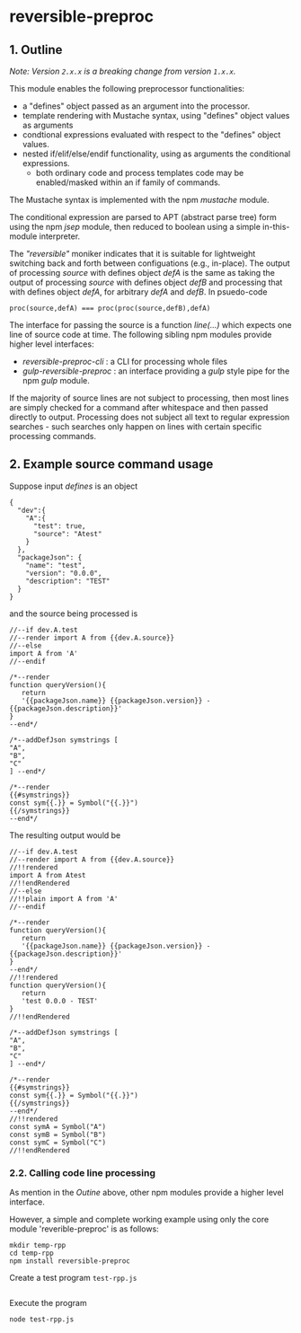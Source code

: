 # reversible-preproc 

## 1. Outline

*Note: Version `2.x.x` is a breaking change from version `1.x.x`.*

This module enables the following preprocessor functionalities:
 - a "defines" object passed as an argument into the processor.
 - template rendering with Mustache syntax, using "defines" object values as arguments
 - condtional expressions evaluated with respect to the "defines" object values.
 - nested if/elif/else/endif functionality, using as arguments the conditional expressions.
   - both ordinary code and process templates code may be enabled/masked within an if family of commands. 

The Mustache syntax is implemented with the npm *mustache* module.

The conditional expression are parsed to APT (abstract parse tree) form using the npm *jsep* module,
then reduced to boolean using a simple in-this-module interpreter.

The *"reversible"* moniker indicates that it is suitable for lightweight switching back 
and forth between configuations (e.g., in-place).  The output of processing *source* with defines object *defA*
is the same as taking the output of processing *source* with defines object *defB* and processing that 
with defines object *defA*, for arbitrary *defA* and *defB*.  In psuedo-code 

```
proc(source,defA) === proc(proc(source,defB),defA)
```

The interface for passing the source is a function *line(...)* which expects one line of source 
code at time.  The following sibling npm modules provide higher level interfaces:

 - *reversible-preproc-cli* : a CLI for processing whole files
 - *gulp-reversible-preproc* : an interface providing a *gulp* style pipe for the npm *gulp* module. 

If the majority of source lines are not subject to processing, then most lines 
are simply checked for a command after whitespace and then passed directly to output.
Processing does not subject all text to regular expression searches - such searches only happen
on lines with certain specific processing commands.


## 2. Example source command usage

Suppose input *defines* is an object

```
{
  "dev":{
    "A":{
	  "test": true,
	  "source": "Atest"
	}
  },
  "packageJson": {
    "name": "test",
	"version": "0.0.0",
	"description": "TEST"
  }
}
```

and the source being processed is
```
//--if dev.A.test
//--render import A from {{dev.A.source}}
//--else
import A from 'A' 
//--endif

/*--render 
function queryVersion(){
   return 
   '{{packageJson.name}} {{packageJson.version}} - {{packageJson.description}}'
}
--end*/

/*--addDefJson symstrings [
"A",
"B",
"C"
] --end*/

/*--render 
{{#symstrings}}
const sym{{.}} = Symbol("{{.}}")
{{/symstrings}}
--end*/
```


The resulting output would be 

```
//--if dev.A.test
//--render import A from {{dev.A.source}}
//!!rendered
import A from Atest
//!!endRendered
//--else
//!!plain import A from 'A' 
//--endif

/*--render 
function queryVersion(){
   return 
   '{{packageJson.name}} {{packageJson.version}} - {{packageJson.description}}'
}
--end*/
//!!rendered
function queryVersion(){
   return 
   'test 0.0.0 - TEST'
}
//!!endRendered

/*--addDefJson symstrings [
"A",
"B",
"C"
] --end*/

/*--render 
{{#symstrings}}
const sym{{.}} = Symbol("{{.}}")
{{/symstrings}}
--end*/
//!!rendered
const symA = Symbol("A")
const symB = Symbol("B")
const symC = Symbol("C")
//!!endRendered
```

### 2.2.  Calling code line processing

As mention in the *Outine* above, 
other npm modules provide a higher level interface.

However, a simple and complete working example 
using only the core module 'reverible-preproc'
is as follows:

```
mkdir temp-rpp
cd temp-rpp
npm install reversible-preproc
```

Create a test program `test-rpp.js`

```test-rpp.js

```


Execute the program
```
node test-rpp.js 
```

